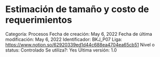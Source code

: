 # Estimación de tamaño y costo de requerimientos

Categoría: Procesos
Fecha de creación: May 6, 2022
Fecha de última modificación: May 6, 2022
Identificador: BKJ_P07
Liga: https://www.notion.so/62920339ed1d44c688ea4704ea65cb51
Nivel o status: Controlado
Se utiliza?: Yes
Última versión: 1.0